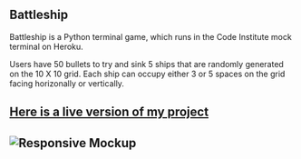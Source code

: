## Battleship
Battleship is a Python terminal game, which runs in the Code Institute mock terminal on Heroku.

Users have 50 bullets to try and sink 5 ships that are randomly generated on the 10 X 10 grid. Each ship can occupy either 3 or 5 spaces on the grid facing horizonally or vertically.

## [Here is a live version of my project](https://pp-3-python.herokuapp.com/)
![Responsive Mockup](media/images/Start.png)
---